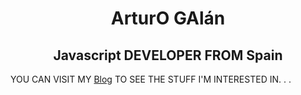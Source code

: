 <!-- # Hi my name is **Arturo** and I,m a developer from Spain
I enjoy mixing music, javascript, css animations and HTML altogether in my never finished pet projects.
You can visit my [**Blog**](#/blog) to see the stuff I'm interested in or maybe you prefer to listen to some [**Music**](#/blog) I made some time ago in a band called **xInerzia**...
I work in [**Clarity.ai**](https://clarity.ai/), a cool company where we're making a nice job bringing societal impact to markets and investors.
If you want to know more about my tech career you can also look into my timeline profile.

Let's get connected: -->

<!-- I enjoy mixing music, javascript, css animations and HTML altogether in my never finished pet projects.
&nbsp;
You can visit my [Blog](#/blog) to see the stuff I'm interested in... -->

<!-- `Arturo` -->
# <center> ArturO GAlán </center>
## <center> Javascript DEVELOPER FROM Spain </center>
YOU CAN VISIT MY [Blog](#/blog) TO SEE THE STUFF I'M INTERESTED IN. . .





